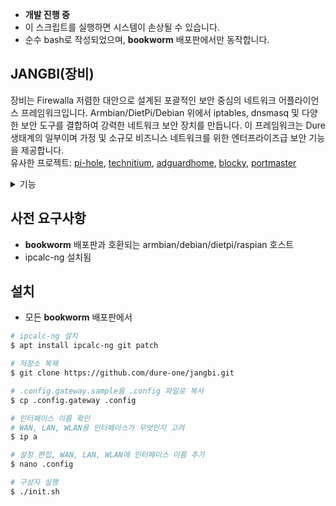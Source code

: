 - **개발 진행 중**
- 이 스크립트를 실행하면 시스템이 손상될 수 있습니다.
- 순수 bash로 작성되었으며, **bookworm** 배포판에서만 동작합니다.

## JANGBI(장비)

장비는 Firewalla 저렴한 대안으로 설계된 포괄적인 보안 중심의 네트워크 어플라이언스 프레임워크입니다. Armbian/DietPi/Debian 위에서 iptables, dnsmasq 및 다양한 보안 도구를 결합하여 강력한 네트워크 보안 장치를 만듭니다. 이 프레임워크는 Dure 생태계의 일부이며 가정 및 소규모 비즈니스 네트워크를 위한 엔터프라이즈급 보안 기능을 제공합니다.<br/>
유사한 프로젝트: [pi-hole](https://pi-hole.net/), [technitium](https://technitium.com/dns/), [adguardhome](https://github.com/AdguardTeam/AdGuardHome), [blocky](https://github.com/0xERR0R/blocky), [portmaster](https://github.com/safing/portmaster?tab=readme-ov-file)

<details markdown>

<summary>기능</summary>

## 기능

### 핵심 보안 기능
- **OS 강화**: 커널 모듈 비활성화, sysctl 강화, 위험한 바이너리 비활성화
- **네트워크 보안**: 사전 구성된 iptables 규칙, 포트 포워딩, MAC 화이트리스트
- **침입 탐지**: AIDE (파일 무결성), auditd (시스템 감사)
- **DNS 보안**: 블랙리스트를 통한 DNS 차단, DNSCrypt-proxy 지원
- **트래픽 분석**: darkstat를 통한 네트워크 모니터링, Vector를 통한 로그 분석
- **접근 제어**: knockd를 통한 포트 노킹, SSH 강화

### 지원 서비스
- **방화벽**: 고급 규칙이 포함된 iptables/nftables
- **DNS/DHCP**: 광고 차단 기능이 포함된 dnsmasq
- **WiFi 액세스 포인트**: 무선 네트워킹을 위한 hostapd
- **VPN/프록시**: 보안 원격 접속을 위한 hysteria, v2ray, omnip, shoes
- **모니터링**: darkstat, auditd, AIDE, Vector, Redis
- **원격 접속**: 보안 강화된 OpenSSH

## 장치 운영 모드

### 1. 게이트웨이 모드 (전통적인 라우터)
WAN-LAN 분리가 있는 전통적인 NAT 라우터로 작동:
- dnsmasq를 통한 DNS/DHCP/DNS 차단
- ipset과 iptables를 통한 IP 차단
- DNS 블랙리스트 필터링
- LAN 클라이언트를 위한 NAT 마스커레이딩

### 2. TunnelOnly 모드 (프록시 전용)
NAT 라우팅 없는 보안 프록시 모드:
- 클라이언트는 tunnel(hysteria, omnip, shoes, v2ray) 프록시를 통해서만 연결
- 직접 인터넷 라우팅 없음
- 프록시 필터링을 통한 향상된 보안
- 마스커레이딩 없는 DNS/DHCP

### 3. 클라이언트 모드
엔드포인트 보호를 위한 단일 인터페이스 모드:
- 호스트 기반 방화벽 규칙
- 로컬 보안 강화
- 모니터링 및 침입 탐지

## 사전 요구사항

Jangbi-IT를 설치하기 전에 시스템이 다음 요구사항을 만족하는지 확인하세요:

- **운영 체제**: Armbian, Debian Bookworm, 또는 DietPi
- **하드웨어**: 최소 1GB RAM, 8GB 저장공간
- **네트워크**: 최소 하나의 네트워크 인터페이스
- **도구**: `ipcalc-ng` 패키지 설치됨
- **접근 권한**: root 또는 sudo 권한

#### 게이트웨이 모드(블랙리스트 모드)
iptables(nft)를 사용한 전통적인 nat 게이트웨이입니다.

* dns/dhcp/dnsblock : dnsmasq
* ip 차단 : ipset -> iptables, darkstat -> cutcdn/cdncheck -> iptables, vector(sysdig) -> iptables
* dns 차단 : steven blacklist -> dnsmasq/dnscrypt-proxy
* (할 일) 원격 게이트웨이 관리 앱 : buha 앱

#### TunnelOnly 모드(화이트리스트 모드)
nat 라우팅 없이, 클라이언트는 오직 tunnel app을 통해서만 외부에 연결됩니다. 라우트 없음. 오직 tunnel앱을 통해서만.

* dns/dhcp : dnsmasq(마스커레이드 없음)
* ip 차단 : iptables
* dns 차단 : dnsmasq
* (할 일) 원격 게이트웨이 관리 앱 : buha 앱

</details>

## 사전 요구사항
- **bookworm** 배포판과 호환되는 armbian/debian/dietpi/raspian 호스트
- ipcalc-ng 설치됨

## 설치
- 모든 **bookworm** 배포판에서

```bash
# ipcalc-ng 설치
$ apt install ipcalc-ng git patch

# 저장소 복제
$ git clone https://github.com/dure-one/jangbi.git

# .config.gateway.sample을 .config 파일로 복사
$ cp .config.gateway .config

# 인터페이스 이름 확인
# WAN, LAN, WLAN용 인터페이스가 무엇인지 고려
$ ip a

# 설정 편집, WAN, LAN, WLAN에 인터페이스 이름 추가
$ nano .config

# 구성자 실행
$ ./init.sh
```